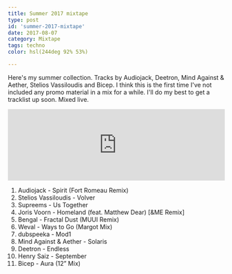 ```yaml
---
title: Summer 2017 mixtape
type: post
id: 'summer-2017-mixtape'
date: 2017-08-07
category: Mixtape
tags: techno
color: hsl(244deg 92% 53%)

---
```


Here's my summer collection. Tracks by Audiojack, Deetron, Mind Against & Aether, Stelios Vassiloudis and Bicep. I think this is the first time I've not included any promo material in a mix for a while. I'll do my best to get a tracklist up soon. Mixed live.

<iframe width="100%" height="166" scrolling="no" frameborder="no" allow="autoplay" src="https://w.soundcloud.com/player/?url=https%3A//api.soundcloud.com/tracks/338964125&color=%23ff5500&auto_play=false&hide_related=false&show_comments=true&show_user=true&show_reposts=false&show_teaser=true"></iframe>

1. Audiojack - Spirit (Fort Romeau Remix)
2. Stelios Vassiloudis - Volver
3. Supreems - Us Together
4. Joris Voorn - Homeland (feat. Matthew Dear) [&ME Remix]
5. Bengal - Fractal Dust (MUUI Remix)
6. Weval - Ways to Go (Margot Mix)
7. dubspeeka - Mod1
8. Mind Against & Aether - Solaris
9. Deetron - Endless
10. Henry Saiz - September
11. Bicep - Aura (12” Mix)

